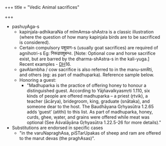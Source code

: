 +++
title = "Vedic Animal sacrifices"

+++
- pashuyAga-s
  - kapinjala-adhikaraNa of mImAmsa-shAstra is a classic illustration (where the question of how many kapinjala birds are to be sacrificed is considered).
  - Certain compulsory पशुयाग-s (usually goat sacrifices) are required of agnihotri-s Eg: निरूढपशुबन्धः. \[Note: Optional cow and horse sacrifice exist, but are barred by the dharma-shAstra-s in the kali-yuga.\] Recent examples - [DH](http://www.deccanherald.com/content/544227/brahmins-hold-yaga-sacrifice-goats.html)16.
  - gavAlambha / cow sacrifice is also referred to in the manu-smRti, and others (eg: as part of madhuparka). Reference sample below.
  - Honoring a guest:
      - "Madhuparka is the practice of offering honey to honour a distinguished guest. According to Yājñavalkyasmṛti 1.110, six kinds of people are offered madhuparka – a priest (ṛtvik), a teacher (ācārya), bridegroom, king, graduate (snātaka), and someone dear to the host. The Baudhāyana Gṛhyasūtra 1.2.65 adds ‘guest’ (atithi) to this list. As part of madhuparka, honey, curds, ghee, water, and grains were offered while meat was optional (See Āśvalāyāna Gṛhyasūtra 1.22.5-26 for more details)."
- Substitutions are endorsed in specific cases
    - "in the varuNapraghAsa, piSTarUpakas of sheep and ram are offered to the marut devas (the praghAsas)".


